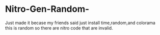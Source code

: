 # Nitro-Gen-Random-
Just made it becase my friends said 
just install time,random,and colorama
this is random so there are nitro code that are invalid.
